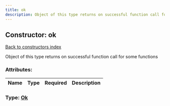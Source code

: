 ```yaml
---
title: ok
description: Object of this type returns on successful function call for some functions
---
```

## Constructor: ok  
[Back to constructors index](index.md)



Object of this type returns on successful function call for some functions

### Attributes:

| Name     |    Type       | Required | Description |
|----------|---------------|----------|-------------|



### Type: [Ok](../types/Ok.md)


